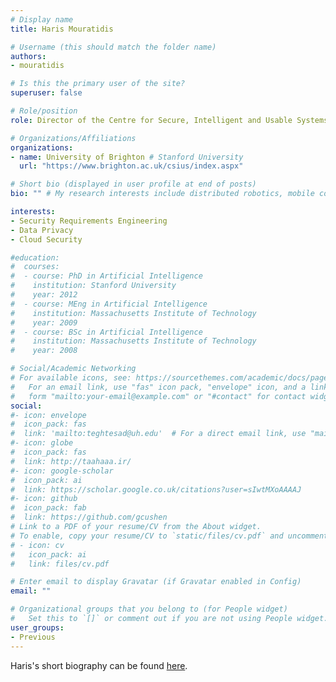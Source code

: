 ```yaml
---
# Display name
title: Haris Mouratidis

# Username (this should match the folder name)
authors:
- mouratidis

# Is this the primary user of the site?
superuser: false

# Role/position
role: Director of the Centre for Secure, Intelligent and Usable Systems (CSIUS), Professor of Software Systems Engineering

# Organizations/Affiliations
organizations:
- name: University of Brighton # Stanford University
  url: "https://www.brighton.ac.uk/csius/index.aspx"

# Short bio (displayed in user profile at end of posts)
bio: "" # My research interests include distributed robotics, mobile computing and programmable matter.

interests:
- Security Requirements Engineering
- Data Privacy
- Cloud Security

#education:
#  courses:
#  - course: PhD in Artificial Intelligence
#    institution: Stanford University
#    year: 2012
#  - course: MEng in Artificial Intelligence
#    institution: Massachusetts Institute of Technology
#    year: 2009
#  - course: BSc in Artificial Intelligence
#    institution: Massachusetts Institute of Technology
#    year: 2008

# Social/Academic Networking
# For available icons, see: https://sourcethemes.com/academic/docs/page-builder/#icons
#   For an email link, use "fas" icon pack, "envelope" icon, and a link in the
#   form "mailto:your-email@example.com" or "#contact" for contact widget.
social:
#- icon: envelope
#  icon_pack: fas
#  link: 'mailto:teghtesad@uh.edu'  # For a direct email link, use "mailto:test@example.org".
#- icon: globe
#  icon_pack: fas
#  link: http://taahaaa.ir/
#- icon: google-scholar
#  icon_pack: ai
#  link: https://scholar.google.co.uk/citations?user=sIwtMXoAAAAJ
#- icon: github
#  icon_pack: fab
#  link: https://github.com/gcushen
# Link to a PDF of your resume/CV from the About widget.
# To enable, copy your resume/CV to `static/files/cv.pdf` and uncomment the lines below.
# - icon: cv
#   icon_pack: ai
#   link: files/cv.pdf

# Enter email to display Gravatar (if Gravatar enabled in Config)
email: ""

# Organizational groups that you belong to (for People widget)
#   Set this to `[]` or comment out if you are not using People widget.
user_groups:
- Previous
---
```

Haris's short biography can be found [here](https://research.brighton.ac.uk/en/persons/haris-mouratidis).

